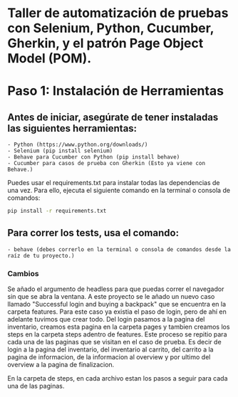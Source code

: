 # Taller de automatización de pruebas con Selenium, Python, Cucumber, Gherkin, y el patrón Page Object Model (POM).

# Paso 1: Instalación de Herramientas

## Antes de iniciar, asegúrate de tener instaladas las siguientes herramientas:
	- Python (https://www.python.org/downloads/) 
	- Selenium (pip install selenium)
	- Behave para Cucumber con Python (pip install behave)
	- Cucumber para casos de prueba con Gherkin (Esto ya viene con Behave.)

Puedes usar el requirements.txt para instalar todas las dependencias de una vez. Para ello, ejecuta el siguiente comando en la terminal o consola de comandos:

```bash
pip install -r requirements.txt
```

## Para correr los tests, usa el comando:
	- behave (debes correrlo en la terminal o consola de comandos desde la raíz de tu proyecto.)

### Cambios
Se añado el argumento de headless para que puedas correr el navegador sin que se abra la ventana.
A este proyecto se le añado un nuevo caso llamado "Successful login and buying a backpack" que se encuentra en la carpeta features.
Para este caso ya existia el paso de login, pero de ahí en adelante tuvimos que crear todo.
Del login pasamos a la pagina del inventario, creamos esta pagina en la carpeta pages y tambien creamos los steps en la carpeta steps adentro de features.
Este proceso se repitio para cada una de las paginas que se visitan en el caso de prueba. 
Es decir de login a la pagina del inventario, del inventario al carrito, del carrito a la pagina de informacion, de la informacion al overview y por
ultimo del overview a la pagina de finalizacion.

En la carpeta de steps, en cada archivo estan los pasos a seguir para cada una de las paginas.